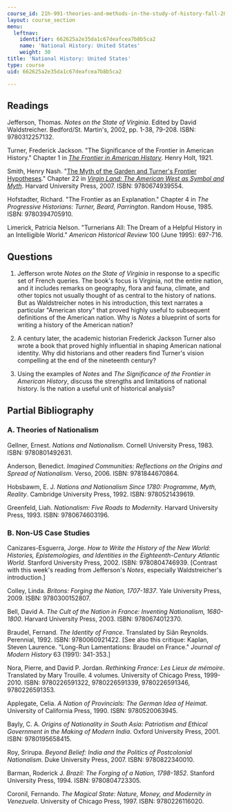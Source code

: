 ```yaml
---
course_id: 21h-991-theories-and-methods-in-the-study-of-history-fall-2010
layout: course_section
menu:
  leftnav:
    identifier: 662625a2e35da1c67deafcea7b8b5ca2
    name: 'National History: United States'
    weight: 30
title: 'National History: United States'
type: course
uid: 662625a2e35da1c67deafcea7b8b5ca2

---
```


Readings
--------

Jefferson, Thomas. _Notes on the State of Virginia_. Edited by David Waldstreicher. Bedford/St. Martin's, 2002, pp. 1-38, 79-208. ISBN: 9780312257132.

Turner, Frederick Jackson. "The Significance of the Frontier in American History." Chapter 1 in [_The Frontier in American History_](http://xroads.virginia.edu/~HYPER/TURNER/home.html). Henry Holt, 1921.

Smith, Henry Nash. "[The Myth of the Garden and Turner's Frontier Hypotheses](http://xroads.virginia.edu/~HYPER/HNS/chap22.html)." Chapter 22 in [_Virgin Land: The American West as Symbol and Myth_](http://xroads.virginia.edu/~HYPER/HNS/home.htm). Harvard University Press, 2007. ISBN: 9780674939554.

Hofstadter, Richard. "The Frontier as an Explanation." Chapter 4 in _The Progressive Historians: Turner, Beard, Parrington_. Random House, 1985. ISBN: 9780394705910.

Limerick, Patricia Nelson. "Turnerians All: The Dream of a Helpful History in an Intelligible World." _American Historical Review_ 100 (June 1995): 697-716.

Questions
---------

1.  Jefferson wrote _Notes on the State of Virginia_ in response to a specific set of French queries. The book's focus is Virginia, not the entire nation, and it includes remarks on geography, flora and fauna, climate, and other topics not usually thought of as central to the history of nations. But as Waldstreicher notes in his introduction, this text narrates a particular "American story" that proved highly useful to subsequent definitions of the American nation. Why is _Notes_ a blueprint of sorts for writing a history of the American nation?
    
2.  A century later, the academic historian Frederick Jackson Turner also wrote a book that proved highly influential in shaping American national identity. Why did historians and other readers find Turner's vision compelling at the end of the nineteenth century?
    
3.  Using the examples of _Notes_ and _The Significance of the Frontier in American History_, discuss the strengths and limitations of national history. Is the nation a useful unit of historical analysis?
    

Partial Bibliography
--------------------

### A. Theories of Nationalism

Gellner, Ernest. _Nations and Nationalism_. Cornell University Press, 1983. ISBN: 9780801492631.

Anderson, Benedict. _Imagined Communities: Reflections on the Origins and Spread of Nationalism_. Verso, 2006. ISBN: 9781844670864.

Hobsbawm, E. J. _Nations and Nationalism Since 1780: Programme, Myth, Reality_. Cambridge University Press, 1992. ISBN: 9780521439619.

Greenfeld, Liah. _Nationalism: Five Roads to Modernity_. Harvard University Press, 1993. ISBN: 9780674603196.

### B. Non-US Case Studies

Canizares-Esguerra, Jorge. _How to Write the History of the New World: Histories, Epistemologies, and Identities in the Eighteenth-Century Atlantic World_. Stanford University Press, 2002. ISBN: 9780804746939. \[Contrast with this week's reading from Jefferson's _Notes_, especially Waldstreicher's introduction.\]

Colley, Linda. _Britons: Forging the Nation, 1707-1837_. Yale University Press, 2009. ISBN: 9780300152807.

Bell, David A. _The Cult of the Nation in France: Inventing Nationalism, 1680-1800_. Harvard University Press, 2003. ISBN: 9780674012370.

Braudel, Fernand. _The Identity of France_. Translated by Siân Reynolds. Perennial, 1992. ISBN: 9780060921422. \[See also this critique: Kaplan, Steven Laurence. "Long-Run Lamentations: Braudel on France." _Journal of Modern History_ 63 (1991): 341-353.\]

Nora, Pierre, and David P. Jordan. _Rethinking France: Les Lieux de mémoire_. Translated by Mary Trouille. 4 volumes. University of Chicago Press, 1999-2010. ISBN: 9780226591322, 9780226591339, 9780226591346, 9780226591353.

Applegate, Celia. _A Nation of Provincials: The German Idea of Heimat_. University of California Press, 1990. ISBN: 9780520063945.

Bayly, C. A. _Origins of Nationality in South Asia: Patriotism and Ethical Government in the Making of Modern India_. Oxford University Press, 2001. ISBN: 9780195658415.

Roy, Srirupa. _Beyond Belief: India and the Politics of Postcolonial Nationalism_. Duke University Press, 2007. ISBN: 9780822340010.

Barman, Roderick J. _Brazil: The Forging of a Nation, 1798-1852_. Stanford University Press, 1994. ISBN: 9780804723305.

Coronil, Fernando. _The Magical State: Nature, Money, and Modernity in Venezuela_. University of Chicago Press, 1997. ISBN: 9780226116020.